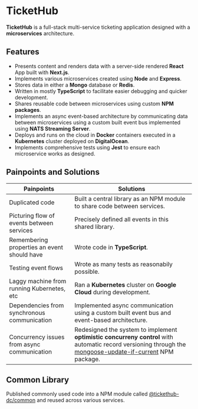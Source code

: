 # TicketHub

**TicketHub** is a full-stack multi-service ticketing application designed with a **microservices** architecture.

## Features

- Presents content and renders data with a server-side rendered **React** App built with **Next.js**.
- Implements various microservices created using **Node** and **Express**.
- Stores data in either a **Mongo** database or **Redis**.
- Written in mostly **TypeScript** to facilitate easier debugging and quicker development.
- Shares reusable code between microservices using custom **NPM packages**.
- Implements an async event-based architecture by communicating data between microservices using a custom built event bus implemented using **NATS Streaming Server**.
- Deploys and runs on the cloud in **Docker** containers executed in a **Kubernetes** cluster deployed on **DigitalOcean**.
- Implements comprehensive tests using **Jest** to ensure each microservice works as designed.

## Painpoints and Solutions

| Painpoints                                  | Solutions                                                                                                                                                                                                             |
| ------------------------------------------- | --------------------------------------------------------------------------------------------------------------------------------------------------------------------------------------------------------------------- |
| Duplicated code                             | Built a central library as an NPM module to share code between services.                                                                                                                                              |
| Picturing flow of events between services   | Precisely defined all events in this shared library.                                                                                                                                                                  |
| Remembering properties an event should have | Wrote code in **TypeScript**.                                                                                                                                                                                         |
| Testing event flows                         | Wrote as many tests as reasonabily possible.                                                                                                                                                                          |
| Laggy machine from running Kubernetes, etc  | Ran a **Kubernetes** cluster on **Google Cloud** during development.                                                                                                                                                  |
| Dependencies from synchronous communication | Implemented async communication using a custom built event bus and event-based architecture.                                                                                                                          |
| Concurrency issues from async communication | Redesigned the system to implement **optimistic concurreny control** with automatic record versioning through the [mongoose-update-if-current](https://www.npmjs.com/package/mongoose-update-if-current) NPM package. |

## Common Library

Published commonly used code into a NPM module called [@tickethub-dc/common](https://github.com/dcphantom/tickethub-common) and reused across various services.
